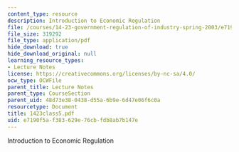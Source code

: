 ```yaml
---
content_type: resource
description: Introduction to Economic Regulation
file: /courses/14-23-government-regulation-of-industry-spring-2003/e7190f5af383629e76cbfdb8ab7b147e_1423class5.pdf
file_size: 319292
file_type: application/pdf
hide_download: true
hide_download_original: null
learning_resource_types:
- Lecture Notes
license: https://creativecommons.org/licenses/by-nc-sa/4.0/
ocw_type: OCWFile
parent_title: Lecture Notes
parent_type: CourseSection
parent_uid: 48d73e38-0438-d55a-6b9e-6d47e06f6c0a
resourcetype: Document
title: 1423class5.pdf
uid: e7190f5a-f383-629e-76cb-fdb8ab7b147e
---
```

Introduction to Economic Regulation